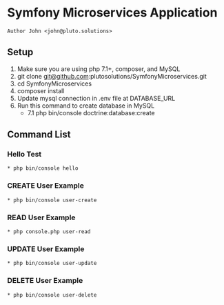 # Symfony Microservices Application
`Author John <john@pluto.solutions>`

## Setup
1. Make sure you are using php 7.1+, composer, and MySQL 
2. git clone git@github.com:plutosolutions/SymfonyMicroservices.git
3. cd SymfonyMicroservices
4. composer install
5. Update mysql connection in .env file at DATABASE_URL
6. Run this command to create database in MySQL
    * 7.1 php bin/console doctrine:database:create

## Command List
### Hello Test
    * php bin/console hello
    
### CREATE User Example
    * php bin/console user-create
    
### READ User Example
    * php console.php user-read

### UPDATE User Example
    * php bin/console user-update

### DELETE User Example
    * php bin/console user-delete
